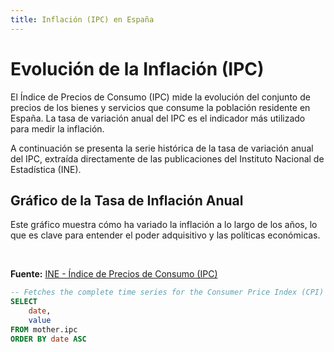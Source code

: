 ```yaml
---
title: Inflación (IPC) en España
---
```


# Evolución de la Inflación (IPC)

El Índice de Precios de Consumo (IPC) mide la evolución del conjunto de precios de los bienes y servicios que consume la población residente en España. La tasa de variación anual del IPC es el indicador más utilizado para medir la inflación.

A continuación se presenta la serie histórica de la tasa de variación anual del IPC, extraída directamente de las publicaciones del Instituto Nacional de Estadística (INE).

## Gráfico de la Tasa de Inflación Anual

Este gráfico muestra cómo ha variado la inflación a lo largo de los años, lo que es clave para entender el poder adquisitivo y las políticas económicas.

<LineChart
    data={ipc_data}
    x=date
    y=value
    yAxisTitle="Tasa de Inflación Anual (%)"
    title="IPC en España (Variación Anual)"
/>

<DataTable
    data={ipc_data}
    title="Datos Históricos del IPC (Variación Anual)"
/>

<br/>

**Fuente:** [INE - Índice de Precios de Consumo (IPC)](https://www.ine.es/dyngs/INEbase/es/operacion.htm?c=Estadistica_C&cid=1254736176802&menu=ultiDatos&idp=1254735976607)

```sql ipc_data
-- Fetches the complete time series for the Consumer Price Index (CPI) from MotherDuck
SELECT
    date,
    value
FROM mother.ipc
ORDER BY date ASC
```
